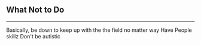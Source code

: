 ## What Not to Do
---
Basically, be down to keep up with the the field no matter way
Have People skillz
Don't be autistic